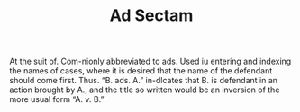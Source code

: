 ---
title: Ad Sectam
letter: A
permalink: "/definitions/bld-ad-sectam.html"
body: At the suit of. Com-nionly abbreviated to ads. Used iu entering and indexing
  the names of cases, where it is desired that the name of the defendant should come
  first. Thus. “B. ads. A.” in-dlcates that B. is defendant in an action brought by
  A., and the title so written would be an inversion of the more usual form “A. v.
  B.”
published_at: '2018-07-07'
source: Black's Law Dictionary 2nd Ed (1910)
layout: post
---